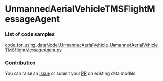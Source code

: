 # UnmannedAerialVehicleTMSFlightMessageAgent

### List of code samples 

<!-- 50-List of code -->

<!-- [code entry](link) -->
[code_for_using_dataModel.UnmannedAerialVehicle_UnmannedAerialVehicleTMSFlightMessageAgent.py](https://github.com/smart-data-models/dataModel.UnmannedAerialVehicle/blob/master/UnmannedAerialVehicleTMSFlightMessageAgent/code/code_for_using_dataModel.UnmannedAerialVehicle_UnmannedAerialVehicleTMSFlightMessageAgent.py)


<!-- /50-List of code -->

### Contribution
You can raise an [issue](https://github.com/smart-data-models/dataModel.UnmannedAerialVehicle/issues) or submit your [PR](https://github.com/smart-data-models/dataModel.UnmannedAerialVehicle/pulls) on existing data models
